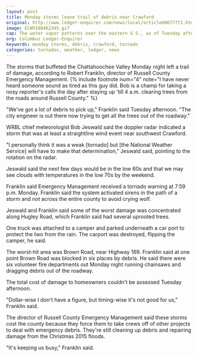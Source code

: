```yaml
---
layout: post
title: Monday storms leave trail of debris near Crawford
original: http://www.ledger-enquirer.com/news/local/article60677771.html
image: ECWV160462345.gif
cap: The water vapor patterns over the eastern U.S., as of Tuesday afternoon. (National Oceanic and Atmospheric Administration)
org: Columbus Ledger-Enquirer
keywords: monday storms, debris, crawford, tornado
categories: tornados, weather, ledger, news
---
```


The storms that buffeted the Chattahoochee Valley Monday night left a trail of damage, according to Robert Franklin, director of Russell County Emergency Management. {% include footnote num="4" note="I have never heard someone sound as tired as this guy did. Bob is a champ for taking a nosy reporter's calls the day after staying up 'till 4 a.m. clearing trees from the roads around Russell County." %}

<!--break-->

"We've got a lot of debris to pick up," Franklin said Tuesday afternoon. "The city engineer is out there now trying to get all the trees out of the roadway."

WRBL chief meteorologist Bob Jeswald said the doppler radar indicated a storm that was at least a straightline wind event near southwest Crawford.

"I personally think it was a weak [tornado] but [the National Weather Service] will have to make that determination," Jeswald said, pointing to the rotation on the radar.

Jeswald said the next few days would be in the low 60s and that we may see clouds with temperatures in the low 70s by the weekend.

Franklin said Emergency Management received a tornado warning at 7:59 p.m. Monday. Franklin said the system activated sirens in the path of a storm and not across the entire county to avoid crying wolf.

Jeswald and Franklin said some of the worst damage was concentrated along Hugley Road, which Franklin said had several uprooted trees.

One truck was attached to a camper and parked underneath a car port to protect the two from the rain. The carport was destroyed, flipping the camper, he said.

The worst-hit area was Brown Road, near Highway 169. Franklin said at one point Brown Road was blocked in six places by debris. He said there were six volunteer fire departments out Monday night running chainsaws and dragging debris out of the roadway.

The total cost of damage to homeowners couldn't be assessed Tuesday afternoon.

"Dollar-wise I don't have a figure, but timing-wise it's not good for us," Franklin said.

The director of Russell County Emergency Management said these storms cost the county because they force them to take crews off of other projects to deal with emergency debris. They're still cleaning up debris and repairing damage from the Christmas 2015 floods.

"It's keeping us busy," Franklin said.